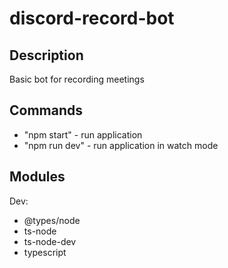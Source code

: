 # discord-record-bot
## Description
Basic bot for recording meetings

## Commands
 - "npm start" - run application
 - "npm run dev" - run application in watch mode

## Modules
Dev:
 - @types/node
 - ts-node
 - ts-node-dev
 - typescript